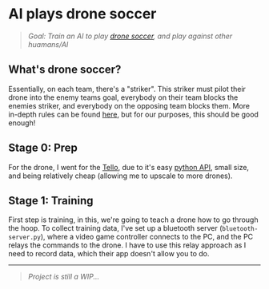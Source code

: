 # AI plays drone soccer

> _Goal: Train an AI to play [drone soccer](https://www.dronesoccer.us/), and play against other huamans/AI_

## What's drone soccer?

Essentially, on each team, there's a "striker". This striker must pilot their drone into the enemy teams goal, everybody on their team blocks the enemies striker, and everybody on the opposing team blocks them. More in-depth rules can be found [here](https://www.dronesoccer.us/intro), but for our purposes, this should be good enough!

## Stage 0: Prep

For the drone, I went for the [Tello](https://www.ryzerobotics.com/tello), due to it's easy [python API](https://djitellopy.readthedocs.io/en/latest/), small size, and being relatively cheap (allowing me to upscale to more drones).

## Stage 1: Training

First step is training, in this, we're going to teach a drone how to go through the hoop. To collect training data, I've set up a bluetooth server (`bluetooth-server.py`), where a video game controller connects to the PC, and the PC relays the commands to the drone. I have to use this relay approach as I need to record data, which their app doesn't allow you to do.

---

> _Project is still a WIP..._
